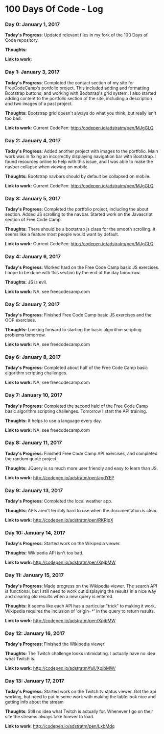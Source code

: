 # 100 Days Of Code - Log

### Day 0: January 1, 2017

**Today's Progress**: Updated relevant files in my fork of the 100 Days of Code repository.  

**Thoughts:**

**Link to work:**

### Day 1: January 3, 2017

**Today's Progress**: Completed the contact section of my site for FreeCodeCamp's portfolio project.  This included adding and formatting Bootstrap buttons, and working with Bootstrap's grid system.  I also started adding content to the portfolio section of the site, including a description and two images of a past project.

**Thoughts:** Bootstrap grid doesn't always do what you think, but really isn't too bad.

**Link to work:** Current CodePen: http://codepen.io/adstratm/pen/MJgGLQ


### Day 2: January 4, 2017

**Today's Progress**: Added another project with images to the portfolio.  Main work was in fixing an incorrectly displaying navigation bar with Bootstrap.  I found resources online to help with this issue, and I was able to make the navbar collapse when viewing on mobile.

**Thoughts:** Bootstrap navbars should by default be collapsed on mobile.

**Link to work:** Current CodePen: http://codepen.io/adstratm/pen/MJgGLQ


### Day 3: January 5, 2017

**Today's Progress**: Completed the portfolio project, including the about section.  Added JS scrolling to the navbar.  Started work on the Javascript section of Free Code Camp.

**Thoughts:** There should be a bootstrap js class for the smooth scrolling.  It seems like a feature most people would want by default.

**Link to work:** Current CodePen: http://codepen.io/adstratm/pen/MJgGLQ


### Day 4: January 6, 2017

**Today's Progress**: Worked hard on the Free Code Camp basic JS exercises.  I hope to be done with this section by the end of the day tomorrow.

**Thoughts:** JS is evil.

**Link to work:** NA, see freecodecamp.com

### Day 5: January 7, 2017

**Today's Progress**: Finished Free Code Camp basic JS exercises and the OOP exercises.

**Thoughts:** Looking forward to starting the basic algorithm scripting problems tomorrow.

**Link to work:** NA, see freecodecamp.com


### Day 6: January 8, 2017

**Today's Progress**: Completed about half of the Free Code Camp basic algorithm scripting challenges.

**Link to work:** NA, see freecodecamp.com

### Day 7: January 10, 2017

**Today's Progress**: Completed the second hald of the Free Code Camp basic algorithm scripting challenges.  Tomorrow I start the API training.

**Thoughts:** It helps to use a language every day.

**Link to work:** NA, see freecodecamp.com

### Day 8: January 11, 2017

**Today's Progress**: Finished Free Code Camp API exercises, and completed the random quote project.

**Thoughts:** JQuery is so much more user friendly and easy to learn than JS.

**Link to work:** http://codepen.io/adstratm/pen/apdYEP


### Day 9: January 13, 2017

**Today's Progress**: Completed the local weather app.

**Thoughts:** APIs aren't terribly hard to use when the documentation is clear.

**Link to work:** http://codepen.io/adstratm/pen/RKRjqX

### Day 10: January 14, 2017

**Today's Progress**: Started work on the Wikipedia viewer.

**Thoughts:** Wikipedia API isn't too bad.

**Link to work:** http://codepen.io/adstratm/pen/XpjbMW

### Day 11: January 15, 2017

**Today's Progress**: Made progress on the Wikipedia viewer.  The search API is functional, but I still need to work out displaying the results in a nice way and clearing old results when a new query is entered.

**Thoughts:** It seems like each API has a particular "trick" to making it work.  Wikipedia requires the inclusion of 'origin=\*' in the query to return results.

**Link to work:** http://codepen.io/adstratm/pen/XpjbMW


### Day 12: January 16, 2017

**Today's Progress**: Finished the Wikipedia viewer!

**Thoughts:**  The Twitch challenge looks intimidating.  I actually have no idea what Twitch is.

**Link to work:** http://codepen.io/adstratm/full/XpjbMW/

### Day 13: January 17, 2017

**Today's Progress**: Started work on the Twitch.tv status viewer.  Got the api working, but need to put in some work with making the table look nice and getting info about the stream

**Thoughts**: Still no idea what Twitch is actually for.  Whenever I go on their site the streams always take forever to load.

**Link to work**: http://codepen.io/adstratm/pen/LxbMdq
